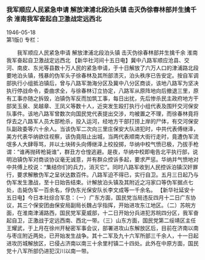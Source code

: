### 我军顺应人民紧急申请  解放津浦北段泊头镇  击灭伪徐春林部并生擒千余  淮南我军奋起自卫激战定远西北  

1946-05-18  
第1版()
专栏：

　　我军顺应人民紧急申请
    解放津浦北段泊头镇
    击灭伪徐春林部并生擒千余
    淮南我军奋起自卫激战定远西北
    【新华社河间十五日电】冀中八路军顺应沧县、交河、南皮、东光等县数十万人民的紧急申请，于十日解放了六万人口的津浦路北段要地泊头镇，残暴的伪军头子徐春林及其所部溃灭，泊头秩序已告安定。按自军调部执行小组抵泊镇后，曾与八路军渤海分区及冀中八分区商谈，该地八路军为坚决执行停战命令，委曲求全，与徐春林订立协定，八路军从原阵地向后撤退三里，原有工事亦随之拆毁，泊镇伪军反而加筑工事，每日出扰，先后惨杀民主政府地方干部吴玉泉、吴越章、王凤义等数十人，近突发生殴打执行小组代表及围歼交河保安队事件。该地八路军曾数次向国民党代表提出交涉，均被置之不理，而徐春林竟将俘去之八路军人员大部枪杀，投入运河，经地方干部打捞上岸的尸体，有交河保安队副政委等六十余人。当该伪军二次向三里庄保安大队进犯时，中共代表傅继泽，美方代表华纳欲往视察，该伪竟阻止出城，当两代表顺南大街行走时，竟遭伪军流氓多人大肆辱骂，并以土块砖头向傅继泽上校投掷，华纳中校气愤已极，乃拔手枪谓：“谁再抛砖枪毙谁”，群丑方仓惶逃避。是夜，华纳中校即电告北平执行部，说明泊镇伪军对商谈协议毫无诚意，并有群众控诉多起，要求严惩。华纳并气愤地对中共傅上校说：“集结你们的兵力，消灭它”。同时八路军收到人民控诉泊镇汉奸罪行，要求解散伪军之呈状达数百件。八路军迫不得已，实行自卫。五月三日起乃与伪军发生激战，至十日始告结束。计解放泊头镇及其附近之冯家口等伪军据点七处，击毙伪军一百余名，俘伪东光保安队长李文成等一千余名。
    【新华社延安十五日电】今日本社综合军息：（一）广东方面，国民党当局违反四月十二日广东协议，其三个保安团由保安局副局长魏占孚指挥，开始进攻东江地区。（二）苏皖方面，在淮南津浦路西，国民党军夏威部，十二日开始分兵进犯苏皖四分区，我军奋起自卫，正激战于定远西南、西北一带。（三）山东方面，国民党第二绥靖区主任王耀武，于上月在徐州开秘密军事会议，部署进攻山东解放区后，目前在济南以南与枣庄附近两处，已开始发生战争。其十二军及九十六军所部三千余人，十一日起进攻历城解放区，已侵占济南以南三十余里村镇二十四处。此外在中原方面，国民党十八军所部仍进犯汉川以南一带。  
